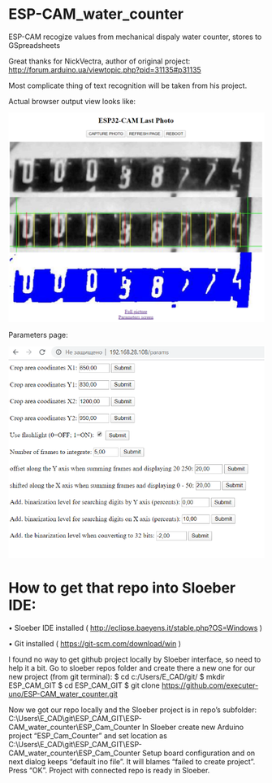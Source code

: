 # ESP-CAM_water_counter
ESP-CAM recogize values from mechanical dispaly water counter, stores to GSpreadsheets

Great thanks for NickVectra, author of original project:
http://forum.arduino.ua/viewtopic.php?pid=31135#p31135

Most complicate thing of text recognition will be taken from his project.

Actual browser output view looks like:

![Actual](https://github.com/executer-uno/ESP-CAM_water_counter/blob/Master/2020-05-11_171527.png)

Parameters page:

![Parameters](https://github.com/executer-uno/ESP-CAM_water_counter/blob/Master/2020-05-11_171538.png)


# How to get that repo into Sloeber IDE:

•	Sloeber IDE installed ( http://eclipse.baeyens.it/stable.php?OS=Windows )

•	Git installed ( https://git-scm.com/download/win )

I found no way to get github project locally by Sloeber interface, so need to help it a bit. Go to sloeber repos folder and create there a new one for our new project (from git terminal):
$ cd c:/Users/E_CAD/git/
$ mkdir ESP_CAM_GIT
$ cd ESP_CAM_GIT
$ git clone https://github.com/executer-uno/ESP-CAM_water_counter.git

Now we got our repo locally and the Sloeber project is in repo’s subfolder:
C:\Users\E_CAD\git\ESP_CAM_GIT\ESP-CAM_water_counter\ESP_Cam_Counter
In Sloeber create new Arduino project “ESP_Cam_Counter” and set location as
C:\Users\E_CAD\git\ESP_CAM_GIT\ESP-CAM_water_counter\ESP_Cam_Counter
Setup board configuration and on next dialog keeps “default ino file”. It will blames “failed to create project”. Press “OK”.
Project with connected repo is ready in Sloeber.
